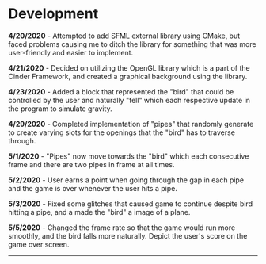 # Development

**4/20/2020** - Attempted to add SFML external library using CMake, but faced problems causing me to ditch the library for something that was more user-friendly and easier to implement.

**4/21/2020** - Decided on utilizing the OpenGL library which is a part of the Cinder Framework, and created a graphical background using the library.

**4/23/2020** - Added a block that represented the "bird" that could be controlled by the user and naturally "fell" which each respective update in the program to simulate gravity.

**4/29/2020** - Completed implementation of "pipes" that randomly generate to create varying slots for the openings that the "bird" has to traverse through.

**5/1/2020** - "Pipes" now move towards the "bird" which each consecutive frame and there are two pipes in frame at all times.

**5/2/2020** - User earns a point when going through the gap in each pipe and the game is over whenever the user hits a pipe.

**5/3/2020** - Fixed some glitches that caused game to continue despite bird hitting a pipe, and a made the "bird" a image of a plane.

**5/5/2020** - Changed the frame rate so that the game would run more smoothly, and the bird falls more naturally. Depict the user's score on the game over screen.

---
